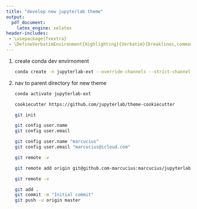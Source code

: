 ```yaml
---
title: "develop new jupyterlab theme"
output: 
  pdf_document:
    latex_engine: xelatex
header-includes:
 - \usepackage{fvextra}
 - \DefineVerbatimEnvironment{Highlighting}{Verbatim}{breaklines,commandchars=\\\{\}}
---
```



1. create conda dev envirnoment 

    ```{.sh .numberLines}
    conda create -n jupyterlab-ext --override-channels --strict-channel-priority -c conda-forge -c anaconda jupyterlab cookiecutter nodejs git
    ```

1. nav to parent directory for new theme

    ```{.zsh .numberLines}
    conda activate jupyterlab-ext
    ```

    ```{.zsh .numberLines}
    cookiecutter https://github.com/jupyterlab/theme-cookiecutter
    ```
    
    ```{.zsh .numberLines}
    git init
    ```
    
    ```{.zsh .numberLines}
    git config user.name 
    git config user.email 

    git config user.name "marcucius"
    git config user.email "marcucius@icloud.com"
    ```
    
    ```{.zsh .numberLines}
    git remote -v

    git remote add origin git@github.com-marcucius:marcucius/jupyterlab_theme-youCAN.git

    git remote -v
    ```
    
    ```{.zsh .numberLines}
    git add .
    git commit -m "Initial commit"
    git push -u origin master
    ```


